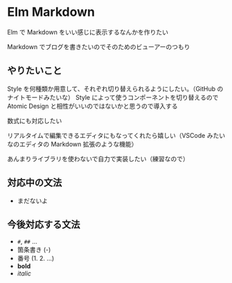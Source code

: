 # Elm Markdown

Elm で Markdown をいい感じに表示するなんかを作りたい

Markdown でブログを書きたいのでそのためのビューアーのつもり

## やりたいこと

Style を何種類か用意して、それぞれ切り替えられるようにしたい。（GitHub のナイトモードみたいな） Style によって使うコンポーネントを切り替えるので Atomic Design と相性がいいのではないかと思うので導入する

数式にも対応したい

リアルタイムで編集できるエディタにもなってくれたら嬉しい（VSCode みたいなのエディタの Markdown 拡張のような機能）

あんまりライブラリを使わないで自力で実装したい（練習なので）

## 対応中の文法

- まだないよ

## 今後対応する文法

- `#`, `##` ...
- 箇条書き (-)
- 番号 (1. 2. ...)
- **bold**
- _italic_
